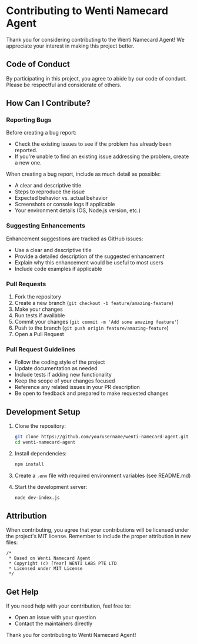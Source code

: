 # Contributing to Wenti Namecard Agent

Thank you for considering contributing to the Wenti Namecard Agent! We appreciate your interest in making this project better.

## Code of Conduct

By participating in this project, you agree to abide by our code of conduct. Please be respectful and considerate of others.

## How Can I Contribute?

### Reporting Bugs

Before creating a bug report:

- Check the existing issues to see if the problem has already been reported.
- If you're unable to find an existing issue addressing the problem, create a new one.

When creating a bug report, include as much detail as possible:

- A clear and descriptive title
- Steps to reproduce the issue
- Expected behavior vs. actual behavior
- Screenshots or console logs if applicable
- Your environment details (OS, Node.js version, etc.)

### Suggesting Enhancements

Enhancement suggestions are tracked as GitHub issues:

- Use a clear and descriptive title
- Provide a detailed description of the suggested enhancement
- Explain why this enhancement would be useful to most users
- Include code examples if applicable

### Pull Requests

1. Fork the repository
2. Create a new branch (`git checkout -b feature/amazing-feature`)
3. Make your changes
4. Run tests if available
5. Commit your changes (`git commit -m 'Add some amazing feature'`)
6. Push to the branch (`git push origin feature/amazing-feature`)
7. Open a Pull Request

### Pull Request Guidelines

- Follow the coding style of the project
- Update documentation as needed
- Include tests if adding new functionality
- Keep the scope of your changes focused
- Reference any related issues in your PR description
- Be open to feedback and prepared to make requested changes

## Development Setup

1. Clone the repository:
   ```bash
   git clone https://github.com/yourusername/wenti-namecard-agent.git
   cd wenti-namecard-agent
   ```

2. Install dependencies:
   ```bash
   npm install
   ```

3. Create a `.env` file with required environment variables (see README.md)

4. Start the development server:
   ```bash
   node dev-index.js
   ```

## Attribution

When contributing, you agree that your contributions will be licensed under the project's MIT license. Remember to include the proper attribution in new files:

```
/*
 * Based on Wenti Namecard Agent
 * Copyright (c) [Year] WENTI LABS PTE LTD
 * Licensed under MIT License
 */
```

## Get Help

If you need help with your contribution, feel free to:
- Open an issue with your question
- Contact the maintainers directly

Thank you for contributing to Wenti Namecard Agent!